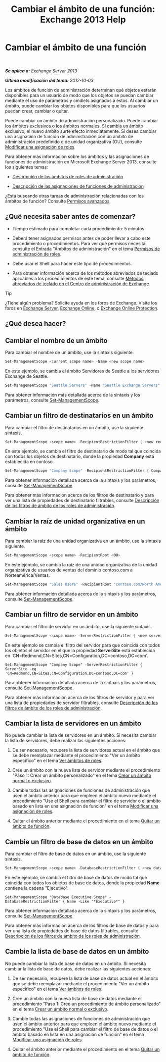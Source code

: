 ﻿---
title: 'Cambiar el ámbito de una función: Exchange 2013 Help'
TOCTitle: Cambiar el ámbito de una función
ms:assetid: 9180e1e0-c352-4ccd-8da6-885a2e309867
ms:mtpsurl: https://technet.microsoft.com/es-es/library/Dd298145(v=EXCHG.150)
ms:contentKeyID: 49895780
ms.date: 05/22/2018
mtps_version: v=EXCHG.150
ms.translationtype: MT
---

# Cambiar el ámbito de una función

 

_**Se aplica a:** Exchange Server 2013_

_**Última modificación del tema:** 2012-10-03_

Los ámbitos de función de administración determinan qué objetos estarán disponibles para un usuario de modo que los objetos se puedan cambiar mediante el uso de parámetros y cmdlets asignados a éstos. Al cambiar un ámbito, puede cambiar los objetos disponibles para que los usuarios puedan crear, cambiar o quitar.

Puede cambiar un ámbito de administración personalizado. Puede cambiar los ámbitos exclusivos o los ámbitos normales. Si cambia un ámbito exclusivo, el nuevo ámbito surte efecto inmediatamente. Si desea cambiar una asignación de función de administración con un ámbito de administración predefinido o de unidad organizativa (OU), consulte [Modificar una asignación de roles](change-a-role-assignment-exchange-2013-help.md).

Para obtener más información sobre los ámbitos y las asignaciones de funciones de administración en Microsoft Exchange Server 2013, consulte los siguientes temas:

  - [Descripción de los ámbitos de roles de administración](understanding-management-role-scopes-exchange-2013-help.md)

  - [Descripción de las asignaciones de funciones de administración](understanding-management-role-assignments-exchange-2013-help.md)

¿Está buscando otras tareas de administración relacionadas con los ámbitos de función? Consulte [Permisos avanzados](advanced-permissions-exchange-2013-help.md).

## ¿Qué necesita saber antes de comenzar?

  - Tiempo estimado para completar cada procedimiento: 5 minutos

  - Deberá tener asignados permisos antes de poder llevar a cabo este procedimiento o procedimientos. Para ver qué permisos necesita, consulte el Entrada "Ámbitos de administración" en el tema [Permisos de administración de roles](role-management-permissions-exchange-2013-help.md).

  - Debe usar el Shell para hacer este tipo de procedimientos.

  - Para obtener información acerca de los métodos abreviados de teclado aplicables a los procedimientos de este tema, consulte [Métodos abreviados de teclado en el Centro de administración de Exchange](keyboard-shortcuts-in-the-exchange-admin-center-exchange-online-protection-help.md).


> [!TIP]
> ¿Tiene algún problema? Solicite ayuda en los foros de Exchange. Visite los foros en <A href="https://go.microsoft.com/fwlink/p/?linkid=60612">Exchange Server</A>, <A href="https://go.microsoft.com/fwlink/p/?linkid=267542">Exchange Online</A>, o <A href="https://go.microsoft.com/fwlink/p/?linkid=285351">Exchange Online Protection</A>.



## ¿Qué desea hacer?

## Cambiar el nombre de un ámbito

Para cambiar el nombre de un ámbito, use la sintaxis siguiente.

```powershell
Set-ManagementScope <current scope name> -Name <new scope name>
```

En este ejemplo, se cambia el ámbito Servidores de Seattle a los servidores Exchange de Seattle.

```powershell
Set-ManagementScope "Seattle Servers" -Name "Seattle Exchange Servers"
```

Para obtener información más detallada acerca de la sintaxis y los parámetros, consulte [Set-ManagementScope](https://technet.microsoft.com/es-es/library/dd297996\(v=exchg.150\)).

## Cambiar un filtro de destinatarios en un ámbito

Para cambiar el filtro de destinatarios en un ámbito, use la siguiente sintaxis.

```powershell
Set-ManagementScope <scope name> -RecipientRestrictionFilter { <new recipient filter> }
```

En este ejemplo, se cambia el filtro de destinatario de modo tal que coincida con todos los objetos de destinatario, donde la propiedad **Company** está establecida en contoso.

```powershell
Set-ManagementScope "Company Scope" -RecipientRestrictionFilter { Company -eq 'contoso' }
```

Para obtener información detallada acerca de la sintaxis y los parámetros, consulte [Set-ManagementScope](https://technet.microsoft.com/es-es/library/dd297996\(v=exchg.150\)).

Para obtener más información acerca de los filtros de destinatario y para ver una lista de propiedades de destinatario filtrables, consulte [Descripción de los filtros de ámbito de los roles de administración](understanding-management-role-scope-filters-exchange-2013-help.md).

## Cambiar la raíz de unidad organizativa en un ámbito

Para cambiar la raíz de una unidad organizativa en un ámbito, use la sintaxis siguiente.

```powershell
Set-ManagementScope <scope name> -RecipientRoot <OU>
```

En este ejemplo, se cambia la raíz de una unidad organizativa de la unidad organizativa de usuarios de ventas del dominio contoso.com a Norteamérica/Ventas.

```powershell
Set-ManagementScope "Sales Users" -RecipientRoot "contoso.com/North America/Sales"
```

Para obtener información detallada acerca de la sintaxis y los parámetros, consulte [Set-ManagementScope](https://technet.microsoft.com/es-es/library/dd297996\(v=exchg.150\)).

## Cambiar un filtro de servidor en un ámbito

Para cambiar el filtro de servidor en un ámbito, use la siguiente sintaxis.

```powershell
Set-ManagementScope <scope name> -ServerRestrictionFilter { <new server filter> }
```

En este ejemplo se cambia el filtro del servidor para que coincida con todos los objetos el servidor en el que la propiedad **ServerSite** está establecida en 'CN=Redmond,CN=Sites,CN=Configuration,DC=contoso,DC=com'.

    Set-ManagementScope "Company Scope" -ServerRestrictionFilter { ServerSite -eq 'CN=Redmond,CN=Sites,CN=Configuration,DC=contoso,DC=com' }

Para obtener información detallada acerca de la sintaxis y los parámetros, consulte [Set-ManagementScope](https://technet.microsoft.com/es-es/library/dd297996\(v=exchg.150\)).

Para obtener más información acerca de los filtros de servidor y para ver una lista de propiedades de servidor filtrables, consulte [Descripción de los filtros de ámbito de los roles de administración](understanding-management-role-scope-filters-exchange-2013-help.md).

## Cambiar la lista de servidores en un ámbito

No puede cambiar la lista de servidores en un ámbito. Si necesita cambiar la lista de servidores, debe realizar las siguientes acciones:

1.  De ser necesario, recupere la lista de servidores actual en el ámbito que se debe reemplazar mediante el procedimiento "Ver un ámbito específico" en el tema [Ver ámbitos de roles](view-role-scopes-exchange-2013-help.md).

2.  Cree un ámbito con la nueva lista de servidor mediante el procedimiento "Paso 1: Crear un ámbito personalizado" en el tema [Crear un ámbito normal o exclusivo](create-a-regular-or-exclusive-scope-exchange-2013-help.md).

3.  Cambie todas las asignaciones de funciones de administración que usen el ámbito anterior para que empleen el ámbito nuevo mediante el procedimiento "Use el Shell para cambiar el filtro de servidor o el ámbito basado en lista en una asignación de función" en el tema [Modificar una asignación de roles](change-a-role-assignment-exchange-2013-help.md).

4.  Quitar el ámbito anterior mediante el procedimiento en el tema [Quitar un ámbito de función](remove-a-role-scope-exchange-2013-help.md).

## Cambie un filtro de base de datos en un ámbito

Para cambiar el filtro de base de datos en un ámbito, use la siguiente sintaxis.

```powershell
Set-ManagementScope <scope name> -DatabaseRestrictionFilter { <new database filter> }
```

En este ejemplo, se cambia el filtro de base de datos de modo tal que coincida con todos los objetos de base de datos, donde la propiedad **Name** contiene la cadena "Ejecutivo".

    Set-ManagementScope "Database Executive Scope" -DatabaseRestrictionFilter { Name -Like "*Executive*" }

Para obtener información detallada acerca de la sintaxis y los parámetros, consulte [Set-ManagementScope](https://technet.microsoft.com/es-es/library/dd297996\(v=exchg.150\)).

Para obtener más información acerca de los filtros de base de datos y para ver una lista de propiedades de base de datos filtrables, consulte [Descripción de los filtros de ámbito de los roles de administración](understanding-management-role-scope-filters-exchange-2013-help.md).

## Cambie la lista de base de datos en un ámbito

No puede cambiar la lista de base de datos en un ámbito. Si necesita cambiar la lista de base de datos, debe realizar las siguientes acciones:

1.  De ser necesario, recupere la lista de base de datos actual en el ámbito que se debe reemplazar mediante el procedimiento "Ver un ámbito específico" en el tema [Ver ámbitos de roles](view-role-scopes-exchange-2013-help.md).

2.  Cree un ámbito con la nueva lista de base de datos mediante el procedimiento "Paso 1: Cree un procedimiento de ámbito personalizado" en el tema [Crear un ámbito normal o exclusivo](create-a-regular-or-exclusive-scope-exchange-2013-help.md).

3.  Cambie todas las asignaciones de funciones de administración que usen el ámbito anterior para que empleen el ámbito nuevo mediante el procedimiento "Use el Shell para cambiar el filtro de base de datos o el ámbito basado en lista en una asignación de función" en el tema [Modificar una asignación de roles](change-a-role-assignment-exchange-2013-help.md).

4.  Quitar el ámbito anterior mediante el procedimiento en el tema [Quitar un ámbito de función](remove-a-role-scope-exchange-2013-help.md).

